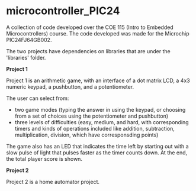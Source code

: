 # microcontroller_PIC24
A collection of code developed over the COE 115 (Intro to Embedded Microcontrollers) course.
The code developed was made for the Microchip PIC24FJ64GB002.

The two projects have dependencies on libraries that are under the 'libraries' folder.

**Project 1**

Project 1 is an arithmetic game, with an interface of a dot matrix LCD, a 4x3 numeric keypad, a pushbutton, and a potentiometer. 

The user can select from:
  - two game modes (typing the answer in using the keypad, or choosing from a set of choices using the potentiometer and pushbutton)
  - three levels of difficulties (easy, medium, and hard, with corresponding timers 
  and kinds of operations included like addition, subtraction, multiplication, division, which have corresponsding points)

The game also has an LED that indicates the time left by starting out with a slow pulse of light that pulses faster as the timer counts down.
At the end, the total player score is shown.

**Project 2**

Project 2 is a home automator project. 
